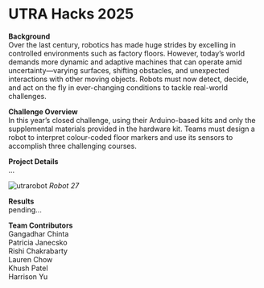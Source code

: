 # UTRA Hacks 2025

**Background**  
Over the last century, robotics has made huge strides by excelling in controlled environments such as factory floors. However, today’s world demands more dynamic and adaptive machines that can operate amid uncertainty—varying surfaces, shifting obstacles, and unexpected interactions with other moving objects. Robots must now detect, decide, and act on the fly in ever-changing conditions to tackle real-world challenges.

**Challenge Overview**  
In this year’s closed challenge, using their Arduino-based kits and only the supplemental materials provided in the hardware kit. Teams must design a robot to interpret colour-coded floor markers and use its sensors to accomplish three challenging courses.

**Project Details**  
...


![utrarobot](https://github.com/user-attachments/assets/3f66c04c-7433-48ad-b1c6-8f6cf17b0a0d)
_Robot 27_

**Results**  
pending...


**Team Contributors**  
Gangadhar Chinta  
Patricia Janecsko  
Rishi Chakrabarty  
Lauren Chow  
Khush Patel  
Harrison Yu  
